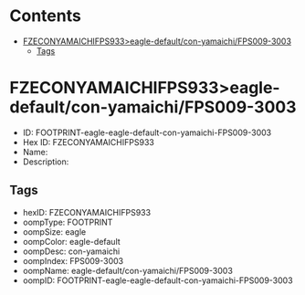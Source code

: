 



Contents
========

* [FZECONYAMAICHIFPS933>eagle-default/con-yamaichi/FPS009-3003](#fzeconyamaichifps933eagle-defaultcon-yamaichifps009-3003)
	* [Tags](#tags)

# FZECONYAMAICHIFPS933>eagle-default/con-yamaichi/FPS009-3003

- ID: FOOTPRINT-eagle-eagle-default-con-yamaichi-FPS009-3003
- Hex ID: FZECONYAMAICHIFPS933
- Name: 
- Description: 

## Tags

- hexID: FZECONYAMAICHIFPS933
- oompType: FOOTPRINT
- oompSize: eagle
- oompColor: eagle-default
- oompDesc: con-yamaichi
- oompIndex: FPS009-3003
- oompName: eagle-default/con-yamaichi/FPS009-3003
- oompID: FOOTPRINT-eagle-eagle-default-con-yamaichi-FPS009-3003
